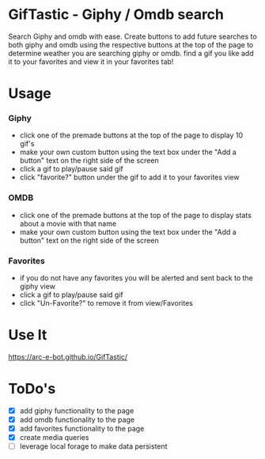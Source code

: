 # GifTastic - Giphy / Omdb search
Search Giphy and omdb with ease. Create buttons to add future searches to both giphy and omdb using the respective buttons at the top of the page to determine weather you are searching giphy or omdb. find a gif you like add it to your favorites and view it in your favorites tab!

# Usage

### **Giphy**
- click one of the premade buttons at the top of the page to display 10 gif's
- make your own custom button using the text box under the "Add a button" text on the right side of the screen
- click a gif to play/pause said gif
- click "favorite?" button under the gif to add it to your favorites view

### **OMDB**
- click one of the premade buttons at the top of the page to display stats about a movie with that name
- make your own custom button using the text box under the "Add a button" text on the right side of the screen

### **Favorites**
- if you do not have any favorites you will be alerted and sent back to the giphy view
- click a gif to play/pause said gif
- click "Un-Favorite?" to remove it from view/Favorites
# Use It

https://arc-e-bot.github.io/GifTastic/

# ToDo's
- [x] add giphy functionality to the page
- [x] add omdb functionality to the page
- [x] add favorites functionality to the page
- [x] create media queries
- [ ] leverage local forage to make data persistent 